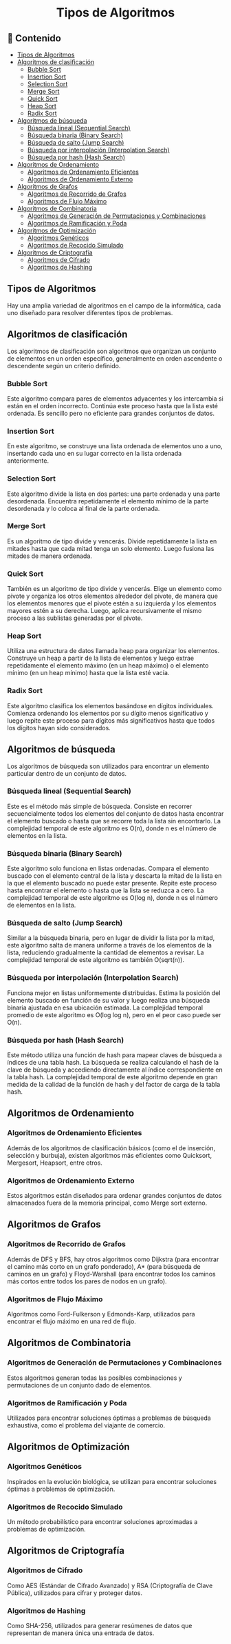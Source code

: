 <h1 align="center">Tipos de Algoritmos</h1>

<h2>📑 Contenido</h2>

- [Tipos de Algoritmos](#tipos-de-algoritmos)
- [Algoritmos de clasificación](#algoritmos-de-clasificación)
  - [Bubble Sort](#bubble-sort)
  - [Insertion Sort](#insertion-sort)
  - [Selection Sort](#selection-sort)
  - [Merge Sort](#merge-sort)
  - [Quick Sort](#quick-sort)
  - [Heap Sort](#heap-sort)
  - [Radix Sort](#radix-sort)
- [Algoritmos de búsqueda](#algoritmos-de-búsqueda)
  - [Búsqueda lineal (Sequential Search)](#búsqueda-lineal-sequential-search)
  - [Búsqueda binaria (Binary Search)](#búsqueda-binaria-binary-search)
  - [Búsqueda de salto (Jump Search)](#búsqueda-de-salto-jump-search)
  - [Búsqueda por interpolación (Interpolation Search)](#búsqueda-por-interpolación-interpolation-search)
  - [Búsqueda por hash (Hash Search)](#búsqueda-por-hash-hash-search)
- [Algoritmos de Ordenamiento](#algoritmos-de-ordenamiento)
  - [Algoritmos de Ordenamiento Eficientes](#algoritmos-de-ordenamiento-eficientes)
  - [Algoritmos de Ordenamiento Externo](#algoritmos-de-ordenamiento-externo)
- [Algoritmos de Grafos](#algoritmos-de-grafos)
  - [Algoritmos de Recorrido de Grafos](#algoritmos-de-recorrido-de-grafos)
  - [Algoritmos de Flujo Máximo](#algoritmos-de-flujo-máximo)
- [Algoritmos de Combinatoria](#algoritmos-de-combinatoria)
  - [Algoritmos de Generación de Permutaciones y Combinaciones](#algoritmos-de-generación-de-permutaciones-y-combinaciones)
  - [Algoritmos de Ramificación y Poda](#algoritmos-de-ramificación-y-poda)
- [Algoritmos de Optimización](#algoritmos-de-optimización)
  - [Algoritmos Genéticos](#algoritmos-genéticos)
  - [Algoritmos de Recocido Simulado](#algoritmos-de-recocido-simulado)
- [Algoritmos de Criptografía](#algoritmos-de-criptografía)
  - [Algoritmos de Cifrado](#algoritmos-de-cifrado)
  - [Algoritmos de Hashing](#algoritmos-de-hashing)

## Tipos de Algoritmos

Hay una amplia variedad de algoritmos en el campo de la informática, cada uno diseñado para resolver diferentes tipos de problemas.

## Algoritmos de clasificación

Los algoritmos de clasificación son algoritmos que organizan un conjunto de elementos en un orden específico, generalmente en orden ascendente o descendente según un criterio definido.

### Bubble Sort

Este algoritmo compara pares de elementos adyacentes y los intercambia si están en el orden incorrecto. Continúa este proceso hasta que la lista esté ordenada. Es sencillo pero no eficiente para grandes conjuntos de datos.

### Insertion Sort

En este algoritmo, se construye una lista ordenada de elementos uno a uno, insertando cada uno en su lugar correcto en la lista ordenada anteriormente.

### Selection Sort

Este algoritmo divide la lista en dos partes: una parte ordenada y una parte desordenada. Encuentra repetidamente el elemento mínimo de la parte desordenada y lo coloca al final de la parte ordenada.

### Merge Sort

Es un algoritmo de tipo divide y vencerás. Divide repetidamente la lista en mitades hasta que cada mitad tenga un solo elemento. Luego fusiona las mitades de manera ordenada.

### Quick Sort

También es un algoritmo de tipo divide y vencerás. Elige un elemento como pivote y organiza los otros elementos alrededor del pivote, de manera que los elementos menores que el pivote estén a su izquierda y los elementos mayores estén a su derecha. Luego, aplica recursivamente el mismo proceso a las sublistas generadas por el pivote.

### Heap Sort

Utiliza una estructura de datos llamada heap para organizar los elementos. Construye un heap a partir de la lista de elementos y luego extrae repetidamente el elemento máximo (en un heap máximo) o el elemento mínimo (en un heap mínimo) hasta que la lista esté vacía.

### Radix Sort

Este algoritmo clasifica los elementos basándose en dígitos individuales. Comienza ordenando los elementos por su dígito menos significativo y luego repite este proceso para dígitos más significativos hasta que todos los dígitos hayan sido considerados.

## Algoritmos de búsqueda

Los algoritmos de búsqueda son utilizados para encontrar un elemento particular dentro de un conjunto de datos.

### Búsqueda lineal (Sequential Search)

Este es el método más simple de búsqueda. Consiste en recorrer secuencialmente todos los elementos del conjunto de datos hasta encontrar el elemento buscado o hasta que se recorre toda la lista sin encontrarlo. La complejidad temporal de este algoritmo es O(n), donde n es el número de elementos en la lista.

### Búsqueda binaria (Binary Search)

Este algoritmo solo funciona en listas ordenadas. Compara el elemento buscado con el elemento central de la lista y descarta la mitad de la lista en la que el elemento buscado no puede estar presente. Repite este proceso hasta encontrar el elemento o hasta que la lista se reduzca a cero. La complejidad temporal de este algoritmo es O(log n), donde n es el número de elementos en la lista.

### Búsqueda de salto (Jump Search)

Similar a la búsqueda binaria, pero en lugar de dividir la lista por la mitad, este algoritmo salta de manera uniforme a través de los elementos de la lista, reduciendo gradualmente la cantidad de elementos a revisar. La complejidad temporal de este algoritmo es también O(sqrt(n)).

### Búsqueda por interpolación (Interpolation Search)

Funciona mejor en listas uniformemente distribuidas. Estima la posición del elemento buscado en función de su valor y luego realiza una búsqueda binaria ajustada en esa ubicación estimada. La complejidad temporal promedio de este algoritmo es O(log log n), pero en el peor caso puede ser O(n).

### Búsqueda por hash (Hash Search)

Este método utiliza una función de hash para mapear claves de búsqueda a índices de una tabla hash. La búsqueda se realiza calculando el hash de la clave de búsqueda y accediendo directamente al índice correspondiente en la tabla hash. La complejidad temporal de este algoritmo depende en gran medida de la calidad de la función de hash y del factor de carga de la tabla hash.

## Algoritmos de Ordenamiento

### Algoritmos de Ordenamiento Eficientes

Además de los algoritmos de clasificación básicos (como el de inserción, selección y burbuja), existen algoritmos más eficientes como Quicksort, Mergesort, Heapsort, entre otros.

### Algoritmos de Ordenamiento Externo

Estos algoritmos están diseñados para ordenar grandes conjuntos de datos almacenados fuera de la memoria principal, como Merge sort externo.

## Algoritmos de Grafos

### Algoritmos de Recorrido de Grafos

Además de DFS y BFS, hay otros algoritmos como Dijkstra (para encontrar el camino más corto en un grafo ponderado), A\* (para búsqueda de caminos en un grafo) y Floyd-Warshall (para encontrar todos los caminos más cortos entre todos los pares de nodos en un grafo).

### Algoritmos de Flujo Máximo

Algoritmos como Ford-Fulkerson y Edmonds-Karp, utilizados para encontrar el flujo máximo en una red de flujo.

## Algoritmos de Combinatoria

### Algoritmos de Generación de Permutaciones y Combinaciones

Estos algoritmos generan todas las posibles combinaciones y permutaciones de un conjunto dado de elementos.

### Algoritmos de Ramificación y Poda

Utilizados para encontrar soluciones óptimas a problemas de búsqueda exhaustiva, como el problema del viajante de comercio.

## Algoritmos de Optimización

### Algoritmos Genéticos

Inspirados en la evolución biológica, se utilizan para encontrar soluciones óptimas a problemas de optimización.

### Algoritmos de Recocido Simulado

Un método probabilístico para encontrar soluciones aproximadas a problemas de optimización.

## Algoritmos de Criptografía

### Algoritmos de Cifrado

Como AES (Estándar de Cifrado Avanzado) y RSA (Criptografía de Clave Pública), utilizados para cifrar y proteger datos.

### Algoritmos de Hashing

Como SHA-256, utilizados para generar resúmenes de datos que representan de manera única una entrada de datos.
